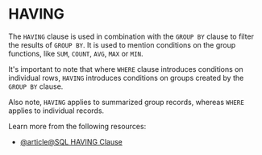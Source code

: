 # HAVING

The `HAVING` clause is used in combination with the `GROUP BY` clause to filter the results of `GROUP BY`. It is used to mention conditions on the group functions, like `SUM`, `COUNT`, `AVG`, `MAX` or `MIN`.

It's important to note that where `WHERE` clause introduces conditions on individual rows, `HAVING` introduces conditions on groups created by the `GROUP BY` clause.

Also note, `HAVING` applies to summarized group records, whereas `WHERE` applies to individual records.

Learn more from the following resources:

- [@article@SQL HAVING Clause](https://www.programiz.com/sql/having)